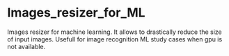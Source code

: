 # Images_resizer_for_ML
Images resizer for machine learning. It allows to drastically reduce the size of input images. Usefull for image recognition ML study cases when gpu is not available.
